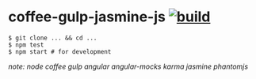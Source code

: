 coffee-gulp-jasmine-js [![build](https://api.travis-ci.org/daggerok/coffee-karma-angular.svg?branch=master)](https://api.travis-ci.org/daggerok/coffee-karma-angular.svg?branch=master)
============================

  ```
  $ git clone ... && cd ...
  $ npm test
  $ npm start # for development
  ```

*note: node coffee gulp angular angular-mocks karma jasmine phantomjs*
